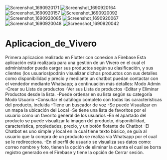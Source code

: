 ![Screenshot_1690920171](https://github.com/so-cryto/App-Vivero/assets/82790534/7bfe6553-e210-4ef6-9bdc-76d3a7a44699)
![Screenshot_1690920164](https://github.com/so-cryto/App-Vivero/assets/82790534/1dfd645d-d211-4698-ae5d-82d118983c89)
![Screenshot_1690920157](https://github.com/so-cryto/App-Vivero/assets/82790534/93abee9d-f984-4e0e-ad20-03d79b85bf59)
![Screenshot_1690920092](https://github.com/so-cryto/App-Vivero/assets/82790534/61a11ede-b5b9-45c6-97b6-53ed36b6f76b)
![Screenshot_1690920085](https://github.com/so-cryto/App-Vivero/assets/82790534/3c3e9097-6253-4f4f-b3e7-f19b58630b76)
![Screenshot_1690920067](https://github.com/so-cryto/App-Vivero/assets/82790534/6bb99b3a-3fd1-4408-b6c3-8d1e6bdae19c)
![Screenshot_1690920048](https://github.com/so-cryto/App-Vivero/assets/82790534/2d4ca9a4-1403-48c3-a928-8b4a34a7e416)
![Screenshot_1690920042](https://github.com/so-cryto/App-Vivero/assets/82790534/4382570e-5009-4bf4-bb8e-cbfe68104d1a)
# Aplicacion_de_Vivero
 Primera aplicacion realizado en Flutter con conexion a Firebase
Esta aplicación está realizada para una gestión de un Vivero en el cual el administrador pueda cargar sus productos según su clasificación, y sus clientes (los usuarios)podrán visualizar dichos productos con sus detalles como disponibilidad y precio y mediante un chatbot puedan contactar con el vendedor mediante Whatsapp; a continuación más detalles:
Modo Admin
-Crear su Lista de productos
-Ver sus Lista de productos
-Editar y Eliminar Productos desde la lista.
-Puede ordenar en su lista según su categoría
Modo Usuario
-Consultar el catálogo completo con todas las características del producto, incluida
-Tiene un buscador de voz
-Se puede Visualizar en un mapa la ubicación del Local
-Se tiene una lista de favoritos por el usuario como un favorito general de los usuarios
-En el apartado del producto se puede visualizar la imagen del producto, disponibilidad, característica, propiedades, precio, y un botón flotante de Chatbot
-El Chatbot es uno simple y local en la cual tiene texto básico, se guía al usuario que la compra de un producto se realiza vía Whatsapp por el cual se le redirecciona.
-En el perfil de usuario se visualiza sus datos como: correo nombre y foto, tienen la opción de eliminar la cuenta el cual se borra registro generado en el Firebase y tiene la opción de Cerrar sesión.
